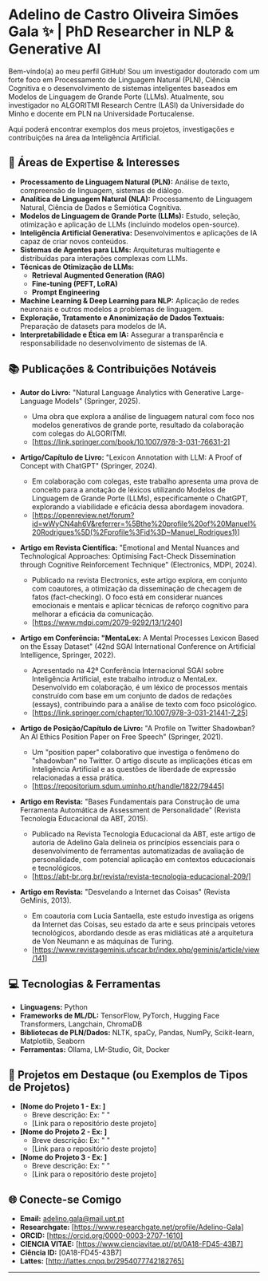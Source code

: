 # Adelino de Castro Oliveira Simões Gala ✨ | PhD Researcher in NLP & Generative AI

Bem-vindo(a) ao meu perfil GitHub! Sou um investigador doutorado com um forte foco em Processamento de Linguagem Natural (PLN), Ciência Cognitiva e o desenvolvimento de sistemas inteligentes baseados em Modelos de Linguagem de Grande Porte (LLMs). Atualmente, sou investigador no ALGORITMI Research Centre (LASI) da Universidade do Minho e docente em PLN na Universidade Portucalense.

Aqui poderá encontrar exemplos dos meus projetos, investigações e contribuições na área da Inteligência Artificial.

## 🚀 Áreas de Expertise & Interesses

*   **Processamento de Linguagem Natural (PLN):** Análise de texto, compreensão de linguagem, sistemas de diálogo.
*   **Analítica de Linguagem Natural (NLA):** Processamento de Linguagem Natural, Ciência de Dados e Semiótica Cognitiva.
*   **Modelos de Linguagem de Grande Porte (LLMs):** Estudo, seleção, otimização e aplicação de LLMs (incluindo modelos open-source).
*   **Inteligência Artificial Generativa:** Desenvolvimentos e aplicações de IA capaz de criar novos conteúdos.
*   **Sistemas de Agentes para LLMs:** Arquiteturas multiagente e distribuídas para interações complexas com LLMs.
*   **Técnicas de Otimização de LLMs:**
    *   **Retrieval Augmented Generation (RAG)**
    *   **Fine-tuning (PEFT, LoRA)**
    *   **Prompt Engineering**
*   **Machine Learning & Deep Learning para NLP:** Aplicação de redes neuronais e outros modelos a problemas de linguagem.
*   **Exploração, Tratamento e Anonimização de Dados Textuais:** Preparação de datasets para modelos de IA.
*   **Interpretabilidade e Ética em IA:** Assegurar a transparência e responsabilidade no desenvolvimento de sistemas de IA.

## 📚 Publicações & Contribuições Notáveis

*   **Autor do Livro:** "Natural Language Analytics with Generative Large-Language Models" (Springer, 2025).
    *   Uma obra que explora a análise de linguagem natural com foco nos modelos generativos de grande porte, resultado da colaboração com colegas do ALGORITMI.
    *   [https://link.springer.com/book/10.1007/978-3-031-76631-2]

*   **Artigo/Capítulo de Livro:** "Lexicon Annotation with LLM: A Proof of Concept with ChatGPT" (Springer, 2024).
    *   Em colaboração com colegas, este trabalho apresenta uma prova de conceito para a anotação de léxicos utilizando Modelos de Linguagem de Grande Porte (LLMs), especificamente o ChatGPT, explorando a viabilidade e eficácia dessa abordagem inovadora.
    *   [https://openreview.net/forum?id=wWyCN4ah6V&referrer=%5Bthe%20profile%20of%20Manuel%20Rodrigues%5D(%2Fprofile%3Fid%3D~Manuel_Rodrigues1)]

*   **Artigo em Revista Científica:** "Emotional and Mental Nuances and Technological Approaches: Optimising Fact-Check Dissemination through Cognitive Reinforcement Technique" (Electronics, MDPI, 2024).
    *   Publicado na revista Electronics, este artigo explora, em conjunto com coautores, a otimização da disseminação de checagem de fatos (fact-checking). O foco está em considerar nuances emocionais e mentais e aplicar técnicas de reforço cognitivo para melhorar a eficácia da comunicação.
    *   [https://www.mdpi.com/2079-9292/13/1/240]

*   **Artigo em Conferência: "MentaLex:** A Mental Processes Lexicon Based on the Essay Dataset" (42nd SGAI International Conference on Artificial Intelligence, Springer, 2022).
    *   Apresentado na 42ª Conferência Internacional SGAI sobre Inteligência Artificial, este trabalho introduz o MentaLex. Desenvolvido em colaboração, é um léxico de processos mentais construído com base em um conjunto de dados de redações (essays), contribuindo para a análise de texto com foco psicológico.
    *   [https://link.springer.com/chapter/10.1007/978-3-031-21441-7_25]

*   **Artigo de Posição/Capítulo de Livro:** "A Profile on Twitter Shadowban? An AI Ethics Position Paper on Free Speech" (Springer, 2021).
    *   Um "position paper" colaborativo que investiga o fenômeno do "shadowban" no Twitter. O artigo discute as implicações éticas em Inteligência Artificial e as questões de liberdade de expressão relacionadas a essa prática.
    *   [https://repositorium.sdum.uminho.pt/handle/1822/79445]

*   **Artigo em Revista:** "Bases Fundamentais para Construção de uma Ferramenta Automática de Assessment de Personalidade" (Revista Tecnologia Educacional da ABT, 2015).
    *   Publicado na Revista Tecnologia Educacional da ABT, este artigo de autoria de Adelino Gala delineia os princípios essenciais para o desenvolvimento de ferramentas automatizadas de avaliação de personalidade, com potencial aplicação em contextos educacionais e tecnológicos.
    *   [https://abt-br.org.br/revista/revista-tecnologia-educacional-209/]

*   **Artigo em Revista:** "Desvelando a Internet das Coisas" (Revista GeMinis, 2013).
    *   Em coautoria com Lucia Santaella, este estudo investiga as origens da Internet das Coisas, seu estado da arte e seus principais vetores tecnológicos, abordando desde as eras midiáticas até a arquitetura de Von Neumann e as máquinas de Turing.
    *   [https://www.revistageminis.ufscar.br/index.php/geminis/article/view/141]

## 💻 Tecnologias & Ferramentas

*   **Linguagens:** Python
*   **Frameworks de ML/DL:** TensorFlow, PyTorch, Hugging Face Transformers, Langchain, ChromaDB
*   **Bibliotecas de PLN/Dados:** NLTK, spaCy, Pandas, NumPy, Scikit-learn, Matplotlib, Seaborn
*   **Ferramentas:** Ollama, LM-Studio, Git, Docker

## 📌 Projetos em Destaque (ou Exemplos de Tipos de Projetos)

*   **[Nome do Projeto 1 - Ex: ]**
    *   Breve descrição: Ex: " "
    *   [Link para o repositório deste projeto]
*   **[Nome do Projeto 2 - Ex: ]**
    *   Breve descrição: Ex: " "
    *   [Link para o repositório deste projeto]
*   **[Nome do Projeto 3 - Ex: ]**
    *   Breve descrição: Ex: " "
    *   [Link para o repositório deste projeto]

## 🌐 Conecte-se Comigo

*   **Email:** adelino.gala@mail.upt.pt
*   **Researchgate:** [https://www.researchgate.net/profile/Adelino-Gala]
*   **ORCID:** [https://orcid.org/0000-0003-2707-1610]
*   **CIENCIA VITAE:** [https://www.cienciavitae.pt//pt/0A18-FD45-43B7]
*   **Ciência ID:** [0A18-FD45-43B7]
*   **Lattes:** [http://lattes.cnpq.br/2954077742182765]

---
